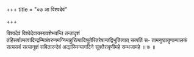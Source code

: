 +++
title = "०७ आ विश्वदेवं"

+++

विश्वदेवं विश्वेदेवायस्यवशेभवन्ति तन्तादृशं तंहिसर्वात्मत्वादिन्द्रम्मित्रंवरुणमग्निमाहुरित्यादिश्रुतेरितरेषान्तद्विभूतित्वात् सत्पतिं स- तामनुष्ठातॄणाम्पालकं सत्यसवं सत्यानुज्ञं सवितारन्देवं अद्यास्मिन्यागदिने सूक्तैरावृणीमहे सम्भजामहे ॥ ७ ॥